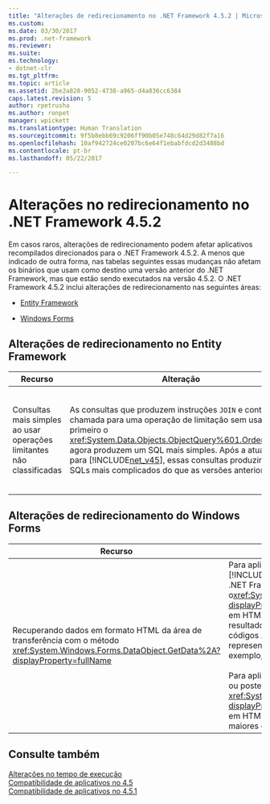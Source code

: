 ```yaml
---
title: "Alterações de redirecionamento no .NET Framework 4.5.2 | Microsoft Docs"
ms.custom: 
ms.date: 03/30/2017
ms.prod: .net-framework
ms.reviewer: 
ms.suite: 
ms.technology:
- dotnet-clr
ms.tgt_pltfrm: 
ms.topic: article
ms.assetid: 2be2a828-9052-4738-a965-d4a836cc6384
caps.latest.revision: 5
author: rpetrusha
ms.author: ronpet
manager: wpickett
ms.translationtype: Human Translation
ms.sourcegitcommit: 9f5b8ebb69c9206ff90b05e748c64d29d82f7a16
ms.openlocfilehash: 10af942724ce0207bc6e64f1ebabfdcd2d3488bd
ms.contentlocale: pt-br
ms.lasthandoff: 05/22/2017

---
```

# <a name="retargeting-changes-in-the-net-framework-452"></a>Alterações no redirecionamento no .NET Framework 4.5.2
Em casos raros, alterações de redirecionamento podem afetar aplicativos recompilados direcionados para o .NET Framework 4.5.2. A menos que indicado de outra forma, nas tabelas seguintes essas mudanças não afetam os binários que usam como destino uma versão anterior do .NET Framework, mas que estão sendo executados na versão 4.5.2. O .NET Framework 4.5.2 inclui alterações de redirecionamento nas seguintes áreas:  
  
-   [Entity Framework](#EF)  
  
-   [Windows Forms](#WinForms)  
  
<a name="EF"></a>   
## <a name="entity-framework-retargeting-changes"></a>Alterações de redirecionamento no Entity Framework  
  
|Recurso|Alteração|Impacto|Escopo|  
|-------------|------------|------------|-----------|  
|Consultas mais simples ao usar operações limitantes não classificadas|As consultas que produzem instruções `JOIN` e contêm uma chamada para uma operação de limitação sem usar primeiro o <xref:System.Data.Objects.ObjectQuery%601.OrderBy%2A> agora produzem um SQL mais simples. Após a atualização para [!INCLUDE[net_v45](../../../includes/net-v45-md.md)], essas consultas produziram SQLs mais complicados do que as versões anteriores.|Esse recurso está desabilitado por padrão. Se Entity Framework gera instruções `JOIN` adicionais que causam a degradação do desempenho, pode-se habilitar esse recurso adicionando a seguinte entrada na seção `<appSettings>` do arquivo (app.config) de configuração da aplicação:<br /><br /> `<add key="EntityFramework_SimplifyLimitOperations" value="true" />`|Secundário|  
  
<a name="WinForms"></a>   
## <a name="windows-forms-retargeting-changes"></a>Alterações de redirecionamento do Windows Forms  
  
|Recurso|Alteração|Impacto|Escopo|  
|-------------|------------|------------|-----------|  
|Recuperando dados em formato HTML da área de transferência com o método <xref:System.Windows.Forms.DataObject.GetData%2A?displayProperty=fullName>|Para aplicativos direcionados para [!INCLUDE[net_v40_short](../../../includes/net-v40-short-md.md)] ou que são executados no .NET Framework 4.5.1 ou versões mais recentes, o<xref:System.Windows.Forms.DataObject.GetData%2A?displayProperty=fullName> recupera dados formatados em HTML como uma cadeia de caracteres ASCII. Como resultado, caracteres não ASCII (caracteres cujos códigos ASCII são maiores que 0x7F) são representados por dois caracteres aleatórios. Por exemplo, é (0xE9) é representado por Ã© (0xC3 0xA9).<br /><br /> Para aplicativos direcionados para [!INCLUDE[net_v45](../../../includes/net-v45-md.md)] ou posterior, executados no .NET Framework 4.5.2, o <xref:System.Windows.Forms.DataObject.GetData%2A?displayProperty=fullName> recupera dados formatados em HTML como UTF-8, que representam caracteres maiores que 0x7F corretamente.|Se você implementou uma solução para o problema de codificação com cadeias de caracteres formatadas em HTML (por exemplo, codificando explicitamente a cadeia de caracteres HTML da área de transferência enviando-a para o método <xref:System.Text.UTF8Encoding.GetString%2A?displayProperty=fullName>) e está redirecionando seu aplicativo da versão 4 para a versão 4.5, essa solução deve ser removida.|Secundário|  
  
## <a name="see-also"></a>Consulte também  
 [Alterações no tempo de execução](../../../docs/framework/migration-guide/runtime-changes-in-the-net-framework-4-5-2.md)   
 [Compatibilidade de aplicativos no 4.5](../../../docs/framework/migration-guide/application-compatibility-in-the-net-framework-4-5.md)   
 [Compatibilidade de aplicativos no 4.5.1](../../../docs/framework/migration-guide/application-compatibility-in-the-net-framework-4-5-1.md)
